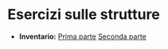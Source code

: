 # Esercizi sulle strutture

- **Inventario:** [Prima parte](1-inventario.md) [Seconda parte](2-inventario.md)

